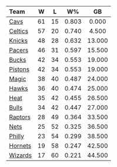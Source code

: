 | Team                            |  W  |  L  |  W%   |   GB   |
|:--------------------------------|:---:|:---:|:-----:|:------:|
| [Cavs](/r/clevelandcavs)        | 61  | 15  | 0.803 | 0.000  |
| [Celtics](/r/bostonceltics)     | 57  | 20  | 0.740 | 4.500  |
| [Knicks](/r/NYKnicks)           | 48  | 28  | 0.632 | 13.000 |
| [Pacers](/r/pacers)             | 46  | 31  | 0.597 | 15.500 |
| [Bucks](/r/MkeBucks)            | 42  | 34  | 0.553 | 19.000 |
| [Pistons](/r/DetroitPistons)    | 42  | 34  | 0.553 | 19.000 |
| [Magic](/r/OrlandoMagic)        | 38  | 40  | 0.487 | 24.000 |
| [Hawks](/r/AtlantaHawks)        | 36  | 40  | 0.474 | 25.000 |
| [Heat](/r/heat)                 | 35  | 42  | 0.455 | 26.500 |
| [Bulls](/r/chicagobulls)        | 34  | 42  | 0.447 | 27.000 |
| [Raptors](/r/torontoraptors)    | 28  | 49  | 0.364 | 33.500 |
| [Nets](/r/GoNets)               | 25  | 52  | 0.325 | 36.500 |
| [Philly](/r/sixers)             | 23  | 54  | 0.299 | 38.500 |
| [Hornets](/r/CharlotteHornets)  | 19  | 58  | 0.247 | 42.500 |
| [Wizards](/r/washingtonwizards) | 17  | 60  | 0.221 | 44.500 |